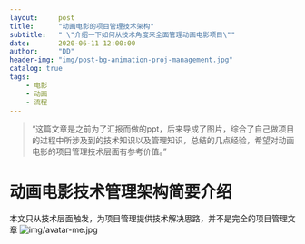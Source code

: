 ```yaml
---
layout:     post
title:      "动画电影的项目管理技术架构"
subtitle:   " \"介绍一下如何从技术角度来全面管理动画电影项目\""
date:       2020-06-11 12:00:00
author:     "DD"
header-img: "img/post-bg-animation-proj-management.jpg"
catalog: true
tags:
    - 电影
    - 动画
    - 流程
---
```

> “这篇文章是之前为了汇报而做的ppt，后来导成了图片，综合了自己做项目的过程中所涉及到的技术知识以及管理知识，总结的几点经验，希望对动画电影的项目管理技术层面有参考价值。”

# 动画电影技术管理架构简要介绍
本文只从技术层面触发，为项目管理提供技术解决思路，并不是完全的项目管理文章
![img/avatar-me.jpg](../img/post-content-animation-management.png)
